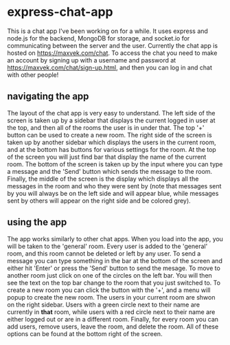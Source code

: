 # express-chat-app

This is a chat app I've been working on for a while. It uses express and node.js for the backend, MongoDB for storage, and socket.io for communicating between the server and the user. Currently the chat app is hosted on https://maxvek.com/chat. To access the chat you need to make an account by signing up with a username and password at https://maxvek.com/chat/sign-up.html, and then you can log in and chat with other people!

## navigating the app

The layout of the chat app is very easy to understand. The left side of the screen is taken up by a sidebar that displays the current logged in user at the top, and then all of the rooms the user is in under that. The top '+' button can be used to create a new room. The right side of the screen is taken up by another sidebar which displays the users in the current room, and at the bottom has buttons for various settings for the room. At the top of the screen you will just find bar that display the name of the current room. The bottom of the screen is taken up by the input where you can type a message and the 'Send' button which sends the message to the room. Finally, the middle of the screen is the display which displays all the messages in the room and who they were sent by (note that messages sent by you will always be on the left side and will appear blue, while messages sent by others will appear on the right side and be colored grey).

## using the app

The app works similarly to other chat apps. When you load into the app, you will be taken to the 'general' room. Every user is added to the 'general' room, and this room cannot be deleted or left by any user. To send a message you can type something in the bar at the bottom of the screen and either hit 'Enter' or press the 'Send' button to send the mesage. To move to another room just click on one of the circles on the left bar. You will then see the text on the top bar change to the room that you just switched to. To create a new room you can click the button with the '+', and a menu will popup to create the new room. The users in your current room are shwon on the right sidebar. Users with a green circle next to their name are currently in **that** room, while users with a red circle next to their name are either logged out or are in a different room. Finally, for every room you can add users, remove users, leave the room, and delete the room. All of these options can be found at the bottom right of the screen.  
